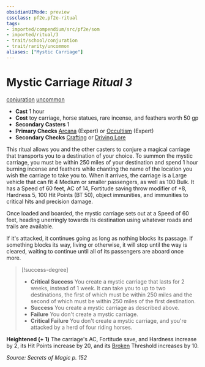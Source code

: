 ```yaml
---
obsidianUIMode: preview
cssclass: pf2e,pf2e-ritual
tags:
- imported/compendium/src/pf2e/som
- imported/ritual/3
- trait/school/conjuration
- trait/rarity/uncommon
aliases: ["Mystic Carriage"]
---
```

# Mystic Carriage *Ritual 3*  
[conjuration](conjuration.md)  [uncommon](uncommon.md)  

- **Cast** 1 hour
- **Cost** toy carriage, horse statues, rare incense, and feathers worth 50 gp
- **Secondary Casters** 1
- **Primary Checks** [Arcana](../../skills.md#Arcana) (Expert) or [Occultism](../../skills.md#Occultism) (Expert)
- **Secondary Checks** [Crafting](../../skills.md#Crafting) or [Driving Lore](../../skills.md#Lore)

This ritual allows you and the other casters to conjure a magical carriage that transports you to a destination of your choice. To summon the mystic carriage, you must be within 250 miles of your destination and spend 1 hour burning incense and feathers while chanting the name of the location you wish the carriage to take you to. When it arrives, the carriage is a Large vehicle that can fit 4 Medium or smaller passengers, as well as 100 Bulk. It has a Speed of 60 feet, AC of 14, Fortitude saving throw modifier of +8, Hardness 5, 100 Hit Points (BT 50), object immunities, and immunities to critical hits and precision damage.

Once loaded and boarded, the mystic carriage sets out at a Speed of 60 feet, heading unerringly towards its destination using whatever roads and trails are available.

If it's attacked, it continues going as long as nothing blocks its passage. If something blocks its way, living or otherwise, it will stop until the way is cleared, waiting to continue until all of its passengers are aboard once more.

> [!success-degree] 
> - **Critical Success** You create a mystic carriage that lasts for 2 weeks, instead of 1 week. It can take you to up to two destinations, the first of which must be within 250 miles and the second of which must be within 250 miles of the first destination.
> - **Success** You create a mystic carriage as described above.
> - **Failure** You don't create a mystic carriage.
> - **Critical Failure** You don't create a mystic carriage, and you're attacked by a herd of four riding horses.

**Heightened (+ 1)** The carriage's AC, Fortitude save, and Hardness increase by 2, its Hit Points increase by 20, and its [Broken](conditions.md#Broken) Threshold increases by 10.

*Source: Secrets of Magic p. 152*